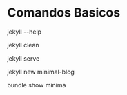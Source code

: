 # Comandos Basicos

jekyll --help

jekyll clean 

jekyll serve

jekyll new minimal-blog

bundle show minima




